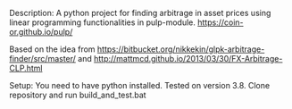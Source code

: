 Description:
A python project for finding arbitrage in asset prices using linear programming functionalities in pulp-module. https://coin-or.github.io/pulp/

Based on the idea from https://bitbucket.org/nikkekin/glpk-arbitrage-finder/src/master/ and http://mattmcd.github.io/2013/03/30/FX-Arbitrage-CLP.html

Setup:
You need to have python installed. Tested on version 3.8. Clone repository and run build_and_test.bat

